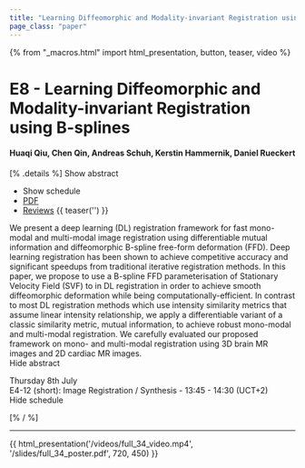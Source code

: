 ```yaml
---
title: "Learning Diffeomorphic and Modality-invariant Registration using B-splines"
page_class: "paper"
---
```


{% from "_macros.html" import html_presentation, button, teaser, video %}

# E8 - Learning Diffeomorphic and Modality-invariant Registration using B-splines

#### Huaqi Qiu, Chen Qin, Andreas Schuh, Kerstin Hammernik, Daniel Rueckert

[% .details %]
<a class="toggle_visibility" data-selector=".abstract" data-level="3">Show abstract</a>
- <a class="toggle_visibility" data-selector=".schedule" data-level="3">Show schedule</a>
- <a href="/proceedings/qiu21.pdf">PDF</a>
- <a href="https://openreview.net/forum?id=eSI9Qh2DJhN">Reviews</a>
{{ teaser('') }}

<p>
    <span class="abstract">
        We present a deep learning (DL) registration framework for fast mono-modal and multi-modal image registration using differentiable mutual information and diffeomorphic B-spline free-form deformation (FFD). Deep learning registration has been shown to achieve competitive accuracy and significant speedups from traditional iterative registration methods. In this paper, we propose to use a B-spline FFD parameterisation of Stationary Velocity Field (SVF) to in DL registration in order to achieve smooth diffeomorphic deformation while being computationally-efficient. In contrast to most DL registration methods which use intensity similarity metrics that assume linear intensity relationship, we apply a differentiable variant of a classic similarity metric, mutual information, to achieve robust mono-modal and multi-modal registration. We carefully evaluated our proposed framework on mono- and multi-modal registration using 3D brain MR images and 2D cardiac MR images.
        <br>
        <span class="actions"><a class="toggle_visibility" data-level="2">Hide abstract</a></span>
    </span>
</p>

<p>
    <span class="schedule">
         Thursday 8th July<br>E4-12 (short): Image Registration / Synthesis - 13:45 - 14:30 (UCT+2)
        <br>
        <span class="actions"><a class="toggle_visibility" data-level="2">Hide schedule</a></span>
    </span>
</p>

[% / %]


---

{{ html_presentation('/videos/full_34_video.mp4', '/slides/full_34_poster.pdf', 720, 450) }}